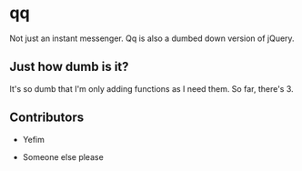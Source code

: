 qq
====

Not just an instant messenger. Qq is also a dumbed down version of jQuery.

## Just how dumb is it?

It's so dumb that I'm only adding functions as I need them. So far, there's 3.

## Contributors

* Yefim

* Someone else please
